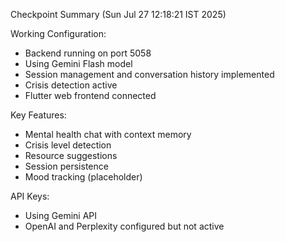 Checkpoint Summary (Sun Jul 27 12:18:21 IST 2025)

Working Configuration:
- Backend running on port 5058
- Using Gemini Flash model
- Session management and conversation history implemented
- Crisis detection active
- Flutter web frontend connected

Key Features:
- Mental health chat with context memory
- Crisis level detection
- Resource suggestions
- Session persistence
- Mood tracking (placeholder)

API Keys:
- Using Gemini API
- OpenAI and Perplexity configured but not active
